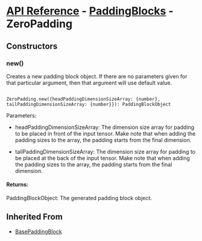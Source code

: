 # [API Reference](../../API.md) - [PaddingBlocks](../PaddingBlocks.md) - ZeroPadding

## Constructors

### new()

Creates a new padding block object. If there are no parameters given for that particular argument, then that argument will use default value.

```

ZeroPadding.new({headPaddingDimensionSizeArray: {number}, tailPaddingDimensionSizeArray: {number}}): PaddingBlockObject

```

Parameters:

* headPaddingDimensionSizeArray: The dimension size array for padding to be placed in front of the input tensor. Make note that when adding the padding sizes to the array, the padding starts from the final dimension.

* tailPaddingDimensionSizeArray: The dimension size array for padding to be placed at the back of the input tensor. Make note that when adding the padding sizes to the array, the padding starts from the final dimension.

#### Returns:

PaddingBlockObject: The generated padding block object.

## Inherited From

* [BasePaddingBlock](BasePaddingBlock.md)
